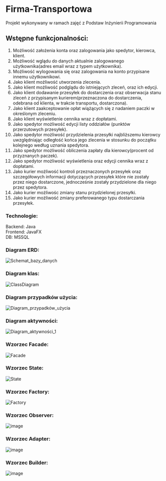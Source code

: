 # Firma-Transportowa
Projekt wykonywany w ramach zajęć z Podstaw Inżynierii Programowania

## Wstępne funkcjonalności: 
1.  Możliwość założenia konta oraz zalogowania jako spedytor, kierowca, klient.
2.  Możliwość wglądu do danych aktualnie zalogowanego użytkownika(adres email wraz z typem użytkownika).
3.  Możliwość wylogowania się oraz zalogowania na konto przypisane innemu użytkownikowi.
4.  Jako klient możliwość utworzenia zlecenia.
5.  Jako klient możliwość podglądu do istniejących zleceń, oraz ich edycji.
6.  Jako klient dodawanie przesyłek do dostarczenia oraz obserwacja stanu zleceń z przypisanym kurierem(przeznaczona do dostarczenia, odebrana od klienta, w trakcie transportu, dostarczona).
7.  Jako klient zaakceptowanie opłat wiążących się z nadaniem paczki w określonym zleceniu.
8.  Jako klient wyświetlenie cennika wraz z dopłatami.
9.  Jako spedytor możliwość edycji listy oddziałów (punktów przerzutowych przesyłek).
10. Jako spedytor możliwość przydzielenia przesyłki najbliższemu kierowcy uwzględniając odległość końca jego zlecenia w stosunku do początku kolejnego według uznania spedytora.
11. Jako spedytor możliwość obliczenia zapłaty dla kierowcy(procent od przyznanych paczek).
12. Jako spedytor możliwość wyświetlenia oraz edycji cennika wraz z dopłatami.
13. Jako kurier możliwość kontroli przeznaczonych przesyłek oraz szczegółowych informacji dotyczących przesyłek które nie zostały przez niego dostarczone, jednocześnie zostały przydzielone dla niego przez spedytora.
14. Jako kurier możliwośc zmiany stanu przydzielonej przesyłki.
15. Jako kurier możliwość zmiany preferowanego typu dostarczania przesyłek.

### Technologie:
Backend: Java<br/>
Frontend: JavaFX<br/>
DB: MSSQL

### Diagram ERD:
![Schemat_bazy_danych](https://user-images.githubusercontent.com/63128063/105821108-c3e43200-5fba-11eb-9196-fcdea7e5dfce.png)
### Diagram klas:
![ClassDiagram](https://user-images.githubusercontent.com/48603149/100749380-e277e380-33e4-11eb-9529-e77e3840c400.PNG)
### Diagram przypadków użycia:
![Diagram_przypadków_użycia](https://user-images.githubusercontent.com/48603149/100759532-004b4580-33f1-11eb-838c-5ce47d2cf8df.jpg)
### Diagram aktywności:
![Diagram_aktywności_1](https://user-images.githubusercontent.com/48603149/100757663-f0326680-33ee-11eb-9a80-70da7bbcd7c5.jpg)
### Wzorzec Facade:
![Facade](https://user-images.githubusercontent.com/63128063/105822957-e4ad8700-5fbc-11eb-852c-46652d8322ac.png)
### Wzorzec State:
![State](https://user-images.githubusercontent.com/63128063/105821647-600e3900-5fbb-11eb-9e76-ff5506af7a55.png)
### Wzorzec Factory:
![Factory](https://user-images.githubusercontent.com/63128063/105822201-14a85a80-5fbc-11eb-9be5-7f9483eebf08.png)
### Wzorzec Observer:
![image](https://user-images.githubusercontent.com/63128063/105822608-91d3cf80-5fbc-11eb-8ec5-4d3a55c82ff9.png)
### Wzorzec Adapter:
![image](https://user-images.githubusercontent.com/63128063/105830769-31e22680-5fc6-11eb-9aca-5fb5bd51b06a.png)
### Wzorzec Builder:
![image](https://user-images.githubusercontent.com/63128063/105841289-a7ed8a00-5fd4-11eb-9b2b-03d92b3851cd.png)
